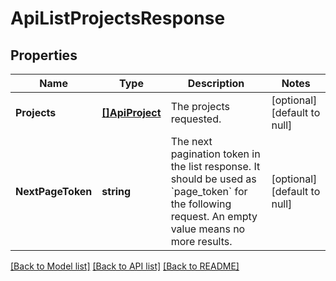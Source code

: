 # ApiListProjectsResponse

## Properties
Name | Type | Description | Notes
------------ | ------------- | ------------- | -------------
**Projects** | [**[]ApiProject**](apiProject.md) | The projects requested. | [optional] [default to null]
**NextPageToken** | **string** | The next pagination token in the list response. It should be used as &#x60;page_token&#x60; for the following request. An empty value means no more results. | [optional] [default to null]

[[Back to Model list]](../README.md#documentation-for-models) [[Back to API list]](../README.md#documentation-for-api-endpoints) [[Back to README]](../README.md)


